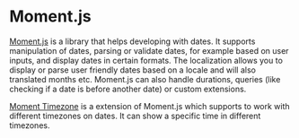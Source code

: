 # Moment.js

[Moment.js](http://momentjs.com/) is a library that helps developing with dates. It supports manipulation of dates, parsing or validate dates, for example based on user inputs, and display dates in certain formats. The localization allows you to display or parse user friendly dates based on a locale and will also translated months etc.
Moment.js can also handle durations, queries (like checking if a date is before another date) or custom extensions.

[Moment Timezone](http://momentjs.com/timezone/) is a extension of Moment.js which supports to work with different timezones on dates. It can show a specific time in different timezones.
